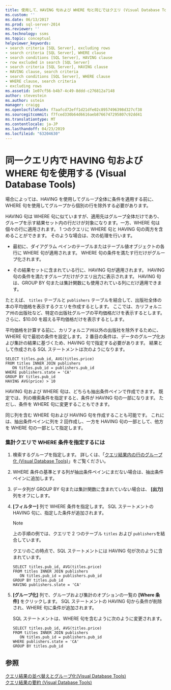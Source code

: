 ```yaml
---
title: 使用して、HAVING 句および WHERE 句と同じではクエリ (Visual Database Tools) |Microsoft Docs
ms.custom: ''
ms.date: 06/13/2017
ms.prod: sql-server-2014
ms.reviewer: ''
ms.technology: ssms
ms.topic: conceptual
helpviewer_keywords:
- search criteria [SQL Server], excluding rows
- search criteria [SQL Server], WHERE clause
- search conditions [SQL Server], HAVING clause
- row excluded in search [SQL Server]
- search criteria [SQL Server], HAVING clause
- HAVING clause, search criteria
- search conditions [SQL Server], WHERE clause
- WHERE clause, search criteria
- excluding rows
ms.assetid: 1e07cf56-b4b7-4c49-8ddd-c276812a7148
author: stevestein
ms.author: sstein
manager: craigg
ms.openlocfilehash: f7aafcd72eff1d21dfe02c8957496398d327cf38
ms.sourcegitcommit: f7fced330b64d6616aeb8766747295807c92dd41
ms.translationtype: MT
ms.contentlocale: ja-JP
ms.lasthandoff: 04/23/2019
ms.locfileid: "63204630"
---
```

# <a name="use-having-and-where-clauses-in-the-same-query-visual-database-tools"></a>同一クエリ内で HAVING 句および WHERE 句を使用する (Visual Database Tools)
  場合によっては、HAVING を使用してグループ全体に条件を適用する前に、WHERE 句を使用してグループから個別の行を除外する必要があります。  
  
 HAVING 句は WHERE 句に似ていますが、適用先はグループ全体だけであり、グループを示す結果セット内の行だけが対象になります。一方、WHERE 句は個々の行に適用されます。 1 つのクエリに WHERE 句と HAVING 句の両方を含めることができます。 そのような場合は、次の処理を行います。  
  
-   最初に、ダイアグラム ペインのテーブルまたはテーブル値オブジェクトの各行に WHERE 句が適用されます。 WHERE 句の条件を満たす行だけがグループ化されます。  
  
-   その結果セットに含まれている行に、HAVING 句が適用されます。 HAVING 句の条件を満たすグループだけがクエリ出力に表示されます。 HAVING 句は、GROUP BY 句または集計関数にも使用されている列にだけ適用できます。  
  
 たとえば、 `titles` テーブルと `publishers` テーブルを結合して、出版社全体の本の平均価格を表示するクエリを作成するとします。 ここでは、カリフォルニア州の出版社など、特定の出版社グループの平均価格だけを表示するとします。 さらに、$10.00 を超える平均価格だけを表示するとします。  
  
 平均価格を計算する前に、カリフォルニア州以外の出版社を除外するために、WHERE 句で最初の条件を設定します。 2 番目の条件は、データのグループ化および集計の結果に基づくため、HAVING 句で指定する必要があります。 結果として作成される SQL ステートメントは次のようになります。  
  
```  
SELECT titles.pub_id, AVG(titles.price)  
FROM titles INNER JOIN publishers  
   ON titles.pub_id = publishers.pub_id  
WHERE publishers.state = 'CA'  
GROUP BY titles.pub_id  
HAVING AVG(price) > 10  
```  
  
 HAVING 句および WHERE 句は、どちらも抽出条件ペインで作成できます。 既定では、列の検索条件を指定すると、条件が HAVING 句の一部になります。 ただし、条件を WHERE 句に変更することもできます。  
  
 同じ列を含む WHERE 句および HAVING 句を作成することも可能です。 これには、抽出条件ペインに列を 2 回作成し、一方を HAVING 句の一部として、他方を WHERE 句の一部として指定します。  
  
### <a name="to-specify-a-where-condition-in-an-aggregate-query"></a>集計クエリで WHERE 条件を指定するには  
  
1.  検索するグループを指定します。 詳しくは、「[クエリ結果内の行のグループ化 (Visual Database Tools)](visual-database-tools.md)」をご覧ください。  
  
2.  WHERE 条件の基準とする列が抽出条件ペインにまだない場合は、抽出条件ペインに追加します。  
  
3.  データ列が GROUP BY 句または集計関数に含まれていない場合は、 **[出力]** 列をオフにします。  
  
4.  **[フィルター]** 列で WHERE 条件を指定します。 SQL ステートメントの HAVING 句に、指定した条件が追加されます。  
  
    > [!NOTE]  
    >  上の手順の例では、クエリで 2 つのテーブル `titles` および `publishers`を結合しています。  
  
     クエリのこの時点で、SQL ステートメントには HAVING 句が次のように含まれています。  
  
    ```  
    SELECT titles.pub_id, AVG(titles.price)  
    FROM titles INNER JOIN publishers   
       ON titles.pub_id = publishers.pub_id  
    GROUP BY titles.pub_id  
    HAVING publishers.state = 'CA'  
    ```  
  
5.  **[グループ化]** 列で、グループおよび集計のオプションの一覧の **[Where 条件]** をクリックします。 SQL ステートメントの HAVING 句から条件が削除され、WHERE 句に条件が追加されます。  
  
     SQL ステートメントは、WHERE 句を含むように次のように変更されます。  
  
    ```  
    SELECT titles.pub_id, AVG(titles.price)  
    FROM titles INNER JOIN publishers   
       ON titles.pub_id = publishers.pub_id  
    WHERE publishers.state = 'CA'  
    GROUP BY titles.pub_id  
    ```  
  
## <a name="see-also"></a>参照  
 [クエリ結果の並べ替えとグループ化&#40;Visual Database Tools&#41;](sort-and-group-query-results-visual-database-tools.md)   
 [クエリ結果の要約 (Visual Database Tools)](summarize-query-results-visual-database-tools.md)  
  
  
